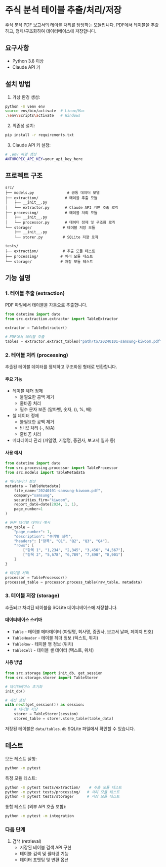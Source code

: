 # 주식 분석 테이블 추출/처리/저장

주식 분석 PDF 보고서의 테이블 처리를 담당하는 모듈입니다. PDF에서 테이블을 추출하고, 정제/구조화하여 데이터베이스에 저장합니다.

## 요구사항

- Python 3.8 이상
- Claude API 키

## 설치 방법

1. 가상 환경 생성:
```bash
python -m venv env
source env/bin/activate  # Linux/Mac
.\env\Scripts\activate   # Windows
```

2. 의존성 설치:
```bash
pip install -r requirements.txt
```

3. Claude API 키 설정:
```bash
# .env 파일 생성
ANTHROPIC_API_KEY=your_api_key_here
```

## 프로젝트 구조

```
src/
├── models.py               # 공통 데이터 모델
├── extraction/            # 테이블 추출 모듈
│   ├── __init__.py
│   └── extractor.py       # Claude API 기반 추출 로직
├── processing/            # 테이블 처리 모듈
│   ├── __init__.py
│   └── processor.py       # 데이터 정제 및 구조화 로직
└── storage/              # 테이블 저장 모듈
    ├── __init__.py
    └── storer.py         # SQLite 저장 로직

tests/
├── extraction/           # 추출 모듈 테스트
├── processing/          # 처리 모듈 테스트
└── storage/             # 저장 모듈 테스트
```

## 기능 설명

### 1. 테이블 추출 (extraction)

PDF 파일에서 테이블을 자동으로 추출합니다.

```python
from datetime import date
from src.extraction.extractor import TableExtractor

extractor = TableExtractor()

# PDF에서 테이블 추출
tables = extractor.extract_tables("path/to/20240101-samsung-kiwoom.pdf")
```

### 2. 테이블 처리 (processing)

추출된 테이블 데이터를 정제하고 구조화된 형태로 변환합니다.

#### 주요 기능

- 테이블 헤더 정제
  - 불필요한 공백 제거
  - 줄바꿈 처리
  - 필수 문자 보존 (알파벳, 숫자, (), %, 배)
- 셀 데이터 정제
  - 불필요한 공백 제거
  - 빈 값 처리 (-, N/A)
  - 줄바꿈 처리
- 메타데이터 관리 (파일명, 기업명, 증권사, 보고서 일자 등)

#### 사용 예시

```python
from datetime import date
from src.processing.processor import TableProcessor
from src.models import TableMetadata

# 메타데이터 설정
metadata = TableMetadata(
    file_name="20240101-samsung-kiwoom.pdf",
    company="samsung",
    securities_firm="kiwoom",
    report_date=date(2024, 1, 1),
    page_number=1
)

# 원본 테이블 데이터 예시
raw_table = {
    "page_number": 1,
    "description": "분기별 실적",
    "headers": ["항목", "Q1", "Q2", "Q3", "Q4"],
    "rows": [
        ["항목 1", "1,234", "2,345", "3,456", "4,567"],
        ["항목 2", "5,678", "6,789", "7,890", "8,901"]
    ]
}

# 테이블 처리
processor = TableProcessor()
processed_table = processor.process_table(raw_table, metadata)
```

### 3. 테이블 저장 (storage)

추출되고 처리된 테이블을 SQLite 데이터베이스에 저장합니다.

#### 데이터베이스 스키마

- `Table` - 테이블 메타데이터 (파일명, 회사명, 증권사, 보고서 날짜, 페이지 번호)
- `TableHeader` - 테이블 헤더 정보 (텍스트, 위치)
- `TableRow` - 테이블 행 정보 (위치)
- `TableCell` - 테이블 셀 데이터 (텍스트, 위치)

#### 사용 방법

```python
from src.storage import init_db, get_session
from src.storage.storer import TableStorer

# 데이터베이스 초기화
init_db()

# 세션 생성
with next(get_session()) as session:
    # 테이블 저장
    storer = TableStorer(session)
    stored_table = storer.store_table(table_data)
```

저장된 테이블은 `data/tables.db` SQLite 파일에서 확인할 수 있습니다.

## 테스트

모든 테스트 실행:
```bash
python -m pytest
```

특정 모듈 테스트:
```bash
python -m pytest tests/extraction/    # 추출 모듈 테스트
python -m pytest tests/processing/   # 처리 모듈 테스트
python -m pytest tests/storage/      # 저장 모듈 테스트
```

통합 테스트 (외부 API 호출 포함):
```bash
python -m pytest -m integration
```

### 다음 단계

1. 검색 (retrieval)
   - 저장된 테이블 검색 API 구현
   - 테이블 검색 및 필터링 기능
   - 데이터 포맷팅 및 변환 옵션
